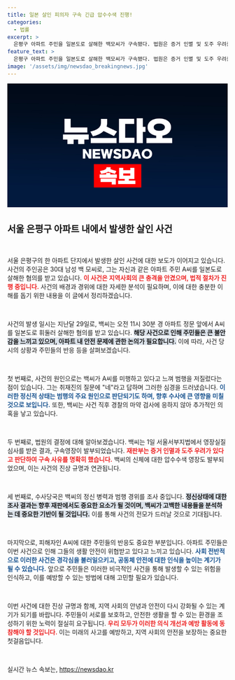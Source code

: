```yaml
---
title: 일본 살인 피의자 구속 긴급 압수수색 진행!
categories:
  - 법률
excerpt: >
  은평구 아파트 주민을 일본도로 살해한 백모씨가 구속됐다. 법원은 증거 인멸 및 도주 우려를 이유로 영장을 발부, 백씨는 범행 경위와 정신 상태에 대한 조사가 진행 중이다. 피해자에게 미안한 마음이 없다는 그의 발언이 충격을 주고 있다.
feature_text: >
  은평구 아파트 주민을 일본도로 살해한 백모씨가 구속됐다. 법원은 증거 인멸 및 도주 우려를 이유로 영장을 발부, 백씨는 범행 경위와 정신 상태에 대한 조사가 진행 중이다. 피해자에게 미안한 마음이 없다는 그의 발언이 충격을 주고 있다.
image: '/assets/img/newsdao_breakingnews.jpg'
---
```


<p><img src="/assets/img/newsdao_breakingnews.jpg" alt="firstkoreanews 속보" /></p>

<h2 data-ke-size="size26">서울 은평구 아파트 내에서 발생한 살인 사건</h2>

<p data-ke-size="size16">&nbsp;</p>

<p>서울 은평구의 한 아파트 단지에서 발생한 살인 사건에 대한 보도가 이어지고 있습니다. 사건의 주인공은 30대 남성 백 모씨로, 그는 자신과 같은 아파트 주민 A씨를 일본도로 살해한 혐의를 받고 있습니다. <b><span style="color: #ee2323;">이 사건은 지역사회의 큰 충격을 안겼으며, 법적 절차가 진행 중입니다.</span></b> 사건의 배경과 경위에 대한 자세한 분석이 필요하며, 이에 대한 충분한 이해를 돕기 위한 내용을 이 글에서 정리하겠습니다.</p>

<p data-ke-size="size16">&nbsp;</p>

<p>사건의 발생 일시는 지난달 29일로, 백씨는 오전 11시 30분 경 아파트 정문 앞에서 A씨를 일본도로 휘둘러 살해한 혐의를 받고 있습니다. <b><span style="background-color: #21538527;">해당 사건으로 인해 주민들은 큰 불안감을 느끼고 있으며, 아파트 내 안전 문제에 관한 논의가 필요합니다.</span></b> 이에 따라, 사건 당시의 상황과 주민들의 반응 등을 살펴보겠습니다.</p>

<p data-ke-size="size16">&nbsp;</p>

<p>첫 번째로, 사건의 원인으로는 백씨가 A씨를 미행하고 있다고 느껴 범행을 저질렀다는 점이 있습니다. 그는 취재진의 질문에 "네"라고 답하며 그러한 심경을 드러냈습니다. <b><span style="color: #1a5490;">이러한 정신적 상태는 범행의 주요 원인으로 판단되기도 하며, 향후 수사에 큰 영향을 미칠 것으로 보입니다.</span></b> 또한, 백씨는 사건 직후 경찰의 마약 검사에 응하지 않아 추가적인 의혹을 낳고 있습니다.</p>

<p data-ke-size="size16">&nbsp;</p>

<p>두 번째로, 법원의 결정에 대해 알아보겠습니다. 백씨는 1일 서울서부지법에서 영장실질심사를 받은 결과, 구속영장이 발부되었습니다. <b><span style="color: #ee2323;">재판부는 증거 인멸과 도주 우려가 있다고 판단하여 구속 사유를 명확히 했습니다.</span></b> 백씨의 신체에 대한 압수수색 영장도 발부되었으며, 이는 사건의 진상 규명과 연관됩니다.</p>

<p data-ke-size="size16">&nbsp;</p>

<p>세 번째로, 수사당국은 백씨의 정신 병력과 범행 경위를 조사 중입니다. <b><span style="background-color: #21538527;">정신상태에 대한 조사 결과는 향후 재판에서도 중요한 요소가 될 것이며, 백씨가 고백한 내용들을 분석하는 데 중요한 기반이 될 것입니다.</span></b> 이를 통해 사건의 전모가 드러날 것으로 기대됩니다.</p>

<p data-ke-size="size16">&nbsp;</p>

<p>마지막으로, 피해자인 A씨에 대한 주민들의 반응도 중요한 부분입니다. 아파트 주민들은 이번 사건으로 인해 그들의 생활 안전이 위협받고 있다고 느끼고 있습니다. <b><span style="color: #1a5490;">사회 전반적으로 이러한 사건은 경각심을 불러일으키고, 공동체 안전에 대한 인식을 높이는 계기가 될 수 있습니다.</span></b> 앞으로 주민들은 이러한 비극적인 사건을 통해 발생할 수 있는 위험을 인식하고, 이를 예방할 수 있는 방법에 대해 고민할 필요가 있습니다.</p>

<p data-ke-size="size16">&nbsp;</p>

<p>이번 사건에 대한 진상 규명과 함께, 지역 사회의 안녕과 안전이 다시 강화될 수 있는 계기가 되기를 바랍니다. 주민들이 서로를 보호하고, 안전한 생활을 할 수 있는 환경을 조성하기 위한 노력이 절실히 요구됩니다. <b><span style="color: #ee2323;">우리 모두가 이러한 의식 개선과 예방 활동에 동참해야 할 것입니다.</span></b> 이는 미래의 사고를 예방하고, 지역 사회의 안전을 보장하는 중요한 첫걸음입니다. </p>

<p data-ke-size="size16">&nbsp;</p>
실시간 뉴스 속보는, <a href="https://newsdao.kr" rel="dofollow">https://newsdao.kr</a>


